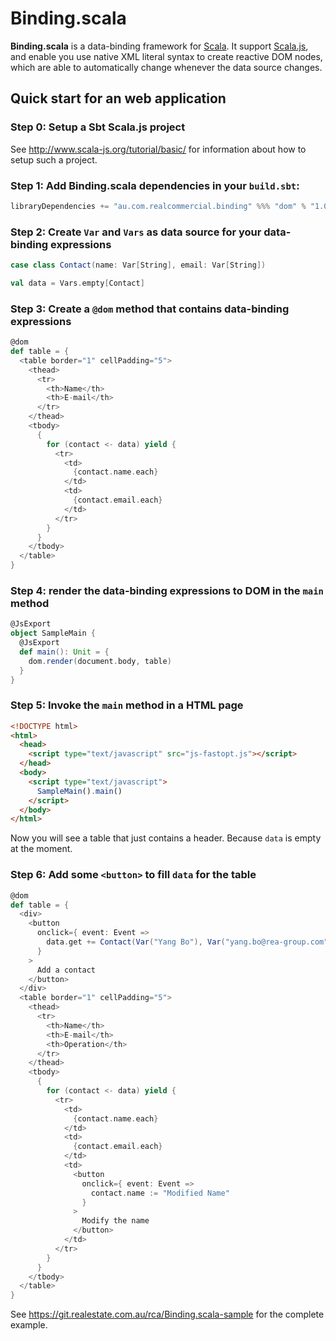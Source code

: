 # Binding.scala

**Binding.scala** is a data-binding framework for [Scala](http://www.scala-lang.org/).
It support [Scala.js](http://www.scala-js.org/),
and enable you use native XML literal syntax to create reactive DOM nodes,
which are able to automatically change whenever the data source changes.

## Quick start for an web application

### Step 0: Setup a Sbt Scala.js project

See http://www.scala-js.org/tutorial/basic/ for information about how to setup such a project.

### Step 1: Add Binding.scala dependencies in your `build.sbt`:

``` scala
libraryDependencies += "au.com.realcommercial.binding" %%% "dom" % "1.0.1"
```

### Step 2: Create `Var` and `Vars` as data source for your data-binding expressions

``` scala
case class Contact(name: Var[String], email: Var[String])

val data = Vars.empty[Contact]
```

### Step 3: Create a `@dom` method that contains data-binding expressions

``` scala
@dom
def table = {
  <table border="1" cellPadding="5">
    <thead>
      <tr>
        <th>Name</th>
        <th>E-mail</th>
      </tr>
    </thead>
    <tbody>
      {
        for (contact <- data) yield {
          <tr>
            <td>
              {contact.name.each}
            </td>
            <td>
              {contact.email.each}
            </td>
          </tr>
        }
      }
    </tbody>
  </table>
}
```

### Step 4: render the data-binding expressions to DOM in the `main` method

``` scala
@JsExport
object SampleMain {
  @JsExport
  def main(): Unit = {
    dom.render(document.body, table)
  }
}
```

### Step 5: Invoke the `main` method in a HTML page

``` html
<!DOCTYPE html>
<html>
  <head>
    <script type="text/javascript" src="js-fastopt.js"></script>
  </head>
  <body>
    <script type="text/javascript">
      SampleMain().main()
    </script>
  </body>
</html>
```

Now you will see a table that just contains a header. Because `data` is empty at the moment.

### Step 6: Add some `<button>` to fill `data` for the table

``` scala
@dom
def table = {
  <div>
    <button
      onclick={ event: Event =>
        data.get += Contact(Var("Yang Bo"), Var("yang.bo@rea-group.com"))
      }
    >
      Add a contact
    </button>
  </div>
  <table border="1" cellPadding="5">
    <thead>
      <tr>
        <th>Name</th>
        <th>E-mail</th>
        <th>Operation</th>
      </tr>
    </thead>
    <tbody>
      {
        for (contact <- data) yield {
          <tr>
            <td>
              {contact.name.each}
            </td>
            <td>
              {contact.email.each}
            </td>
            <td>
              <button
                onclick={ event: Event =>
                  contact.name := "Modified Name"
                }
              >
                Modify the name
              </button>
            </td>
          </tr>
        }
      }
    </tbody>
  </table>
}
```

See https://git.realestate.com.au/rca/Binding.scala-sample for the complete example.

